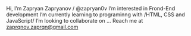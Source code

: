 Hi, I’m Zapryan Zapryanov / @zapryan0v
I’m interested in Frond-End development 
I’m currently learning to programinng with /HTML, CSS and JavaScript/
I’m looking to collaborate on ...
Reach me at zaprqnov.zaprqn@gmail.com 

<!---
zapryan0v/zapryan0v is a ✨ special ✨ repository because its `README.md` (this file) appears on your GitHub profile.
You can click the Preview link to take a look at your changes.
--->
